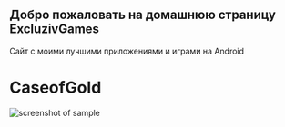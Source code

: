 ## Добро пожаловать на домашнюю страницу ExcluzivGames
Сайт с моими лучшими приложениями и играми на Android
# CaseofGold
![screenshot of sample](https://vladislav734.github.io/ExcluzivGames/images/photo5.jpg)
